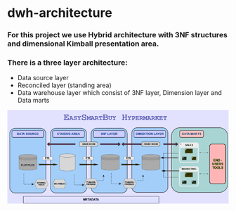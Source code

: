 # dwh-architecture

### For this project we use Hybrid architecture with 3NF structures and dimensional Kimball presentation area.

### There is a three layer architecture:
- Data source layer
- Reconciled layer (standing area)
- Data warehouse layer which consist of 3NF layer, Dimension layer and Data marts

![logical_schema](https://github.com/Natalia-QA1/dwh-architecture/blob/fc0c3616627608269a156fc4d8f5acc63db78b51/assets/logical_scheme.png)


